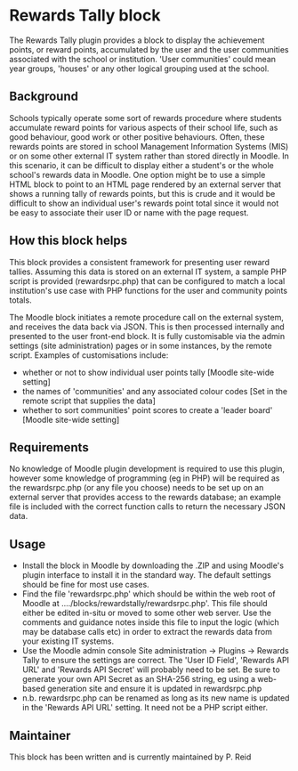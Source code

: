 Rewards Tally block
===================

The Rewards Tally plugin provides a block to display the achievement points, or 
reward points, accumulated by the user and the user communities associated with 
the school or institution. 'User communities' could mean year groups, 'houses' or 
any other logical grouping used at the school.

Background
----------

Schools typically operate some sort of rewards procedure where students accumulate 
reward points for various aspects of their school life, such as good behaviour, 
good work or other positive behaviours. Often, these rewards points are stored in
school Management Information Systems (MIS) or on some other external IT system 
rather than stored directly in Moodle. In this scenario, it can be difficult to 
display either a student's or the whole school's rewards data in Moodle. One option 
might be to use a simple HTML block to point to an HTML page rendered by an external server
that shows a running tally of rewards points, but this is crude and it would be 
difficult to show an individual user's rewards point total since it would not be easy
to associate their user ID or name with the page request.

How this block helps
---------------------

This block provides a consistent framework for presenting user reward tallies. Assuming
this data is stored on an external IT system, a sample PHP script is provided (rewardsrpc.php) that can be
configured to match a local institution's use case with PHP functions for the user and community
points totals.

The Moodle block initiates a remote procedure call on the external system, and receives the data
back via JSON. This is then processed internally and presented to the user front-end block. It 
is fully customisable via the admin settings (site administration) pages or in some instances, by the remote
script. Examples of customisations include:

* whether or not to show individual user points tally [Moodle site-wide setting]
* the names of 'communities' and any associated colour codes [Set in the remote script that supplies the data]
* whether to sort communities' point scores to create a 'leader board' [Moodle site-wide setting]

Requirements
------------
No knowledge of Moodle plugin development is required to use this plugin, however some knowledge of programming 
(eg in PHP) will be required as the rewardsrpc.php (or any file you choose) needs to be set up on an external 
server that provides access to the rewards database; an example file is included with the correct function calls 
to return the necessary JSON data.

Usage
-----
* Install the block in Moodle by downloading the .ZIP and using Moodle's plugin interface to install it in the standard way. 
The default settings should be fine for most use cases.
* Find the file 'rewardsrpc.php' which should be within the web root of Moodle at ..../blocks/rewardstally/rewardsrpc.php'. 
This file should either be edited in-situ or moved to some other web server. Use the comments and guidance notes inside this 
file to input the logic (which may be database calls etc) in order to extract the rewards data from your existing IT systems.
* Use the Moodle admin console Site administration -> Plugins -> Rewards Tally to ensure the settings are correct. 
The 'User ID Field', 'Rewards API URL' and 'Rewards API Secret' will probably need to be set. Be sure to generate your 
own API Secret as an SHA-256 string, eg using a web-based generation site and ensure it is updated in rewardsrpc.php
* n.b. rewardsrpc.php can be renamed as long as its new name is updated in the 'Rewards API URL' setting. It need not 
be a PHP script either.

Maintainer
----------

This block has been written and is currently maintained by P. Reid